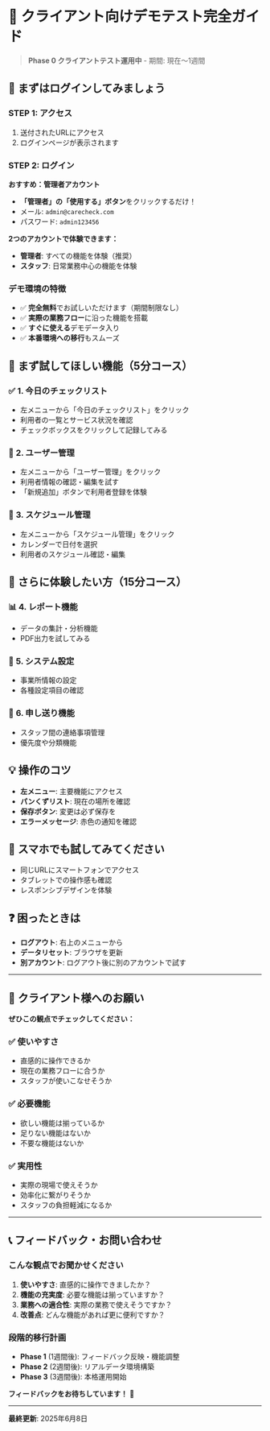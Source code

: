 # 🎯 クライアント向けデモテスト完全ガイド

> **Phase 0 クライアントテスト運用中** - 期間: 現在〜1週間

## 📱 まずはログインしてみましょう

### **STEP 1: アクセス**
1. 送付されたURLにアクセス
2. ログインページが表示されます

### **STEP 2: ログイン**
**おすすめ：管理者アカウント**
- **「管理者」の「使用する」ボタン**をクリックするだけ！
- メール: `admin@carecheck.com`
- パスワード: `admin123456`

**2つのアカウントで体験できます：**
- **管理者**: すべての機能を体験（推奨）
- **スタッフ**: 日常業務中心の機能を体験

### **デモ環境の特徴**
- ✅ **完全無料**でお試しいただけます（期間制限なし）
- ✅ **実際の業務フロー**に沿った機能を搭載
- ✅ **すぐに使える**デモデータ入り
- ✅ **本番環境への移行**もスムーズ

## 🎪 まず試してほしい機能（5分コース）

### ✅ **1. 今日のチェックリスト**
- 左メニューから「今日のチェックリスト」をクリック
- 利用者の一覧とサービス状況を確認
- チェックボックスをクリックして記録してみる

### 👥 **2. ユーザー管理**
- 左メニューから「ユーザー管理」をクリック
- 利用者情報の確認・編集を試す
- 「新規追加」ボタンで利用者登録を体験

### 📅 **3. スケジュール管理**
- 左メニューから「スケジュール管理」をクリック
- カレンダーで日付を選択
- 利用者のスケジュール確認・編集

## 🚀 さらに体験したい方（15分コース）

### 📊 **4. レポート機能**
- データの集計・分析機能
- PDF出力を試してみる

### 🔧 **5. システム設定**
- 事業所情報の設定
- 各種設定項目の確認

### 📝 **6. 申し送り機能**
- スタッフ間の連絡事項管理
- 優先度や分類機能

## 💡 操作のコツ

- **左メニュー**: 主要機能にアクセス
- **パンくずリスト**: 現在の場所を確認
- **保存ボタン**: 変更は必ず保存を
- **エラーメッセージ**: 赤色の通知を確認

## 📱 スマホでも試してみてください

- 同じURLにスマートフォンでアクセス
- タブレットでの操作感も確認
- レスポンシブデザインを体験

## ❓ 困ったときは

- **ログアウト**: 右上のメニューから
- **データリセット**: ブラウザを更新
- **別アカウント**: ログアウト後に別のアカウントで試す

---

## 🎯 クライアント様へのお願い

**ぜひこの観点でチェックしてください：**

### ✅ **使いやすさ**
- 直感的に操作できるか
- 現在の業務フローに合うか
- スタッフが使いこなせそうか

### ✅ **必要機能**
- 欲しい機能は揃っているか
- 足りない機能はないか
- 不要な機能はないか

### ✅ **実用性**
- 実際の現場で使えそうか
- 効率化に繋がりそうか
- スタッフの負担軽減になるか

---

## 📞 フィードバック・お問い合わせ

### **こんな観点でお聞かせください**
1. **使いやすさ**: 直感的に操作できましたか？
2. **機能の充実度**: 必要な機能は揃っていますか？
3. **業務への適合性**: 実際の業務で使えそうですか？
4. **改善点**: どんな機能があれば更に便利ですか？

### **段階的移行計画**
- **Phase 1** (1週間後): フィードバック反映・機能調整
- **Phase 2** (2週間後): リアルデータ環境構築
- **Phase 3** (3週間後): 本格運用開始

**フィードバックをお待ちしています！** 🙏

---
**最終更新**: 2025年6月8日